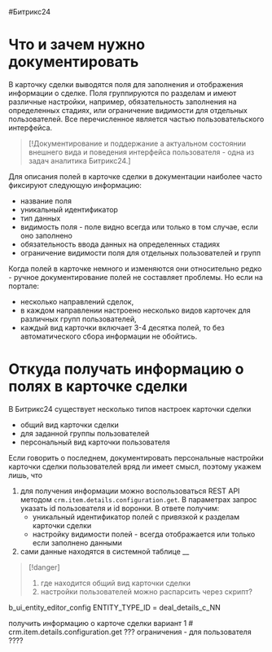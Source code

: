 #Битрикс24 

# Что и зачем нужно документировать

В карточку сделки выводятся поля для заполнения и отображения информации о сделке. Поля группируются по разделам и имеют различные настройки, например, обязательность заполнения на определенных стадиях, или ограничение видимости для отдельных пользователей. Все перечисленное является частью пользовательского интерфейса. 

> [!Документирование и поддержание а актуальном состоянии внешнего вида и поведения интерфейса пользователя - одна из задач аналитика Битрикс24.]

Для описания полей в карточке сделки в документации наиболее часто фиксируют следующую информацию:
- название поля
- уникальный идентификатор
- тип данных
- видимость поля - поле видно всегда или только в том случае, если оно заполнено
- обязательность ввода данных на определенных стадиях
- ограничение видимости поля для отдельных пользователей и групп

Когда полей в карточке немного и изменяются они относительно редко - ручное документирование полей не составляет проблемы. Но если на портале:
- несколько направлений сделок,
- в каждом направлении настроено несколько видов карточек для различных групп пользователей,
- каждый вид карточки включает 3-4 десятка полей,
то без автоматического сбора информации не обойтись.

# Откуда получать информацию о полях в карточке сделки

В Битрикс24 существует несколько типов настроек карточки сделки
- общий вид карточки сделки
- для заданной группы пользователей
- персональный вид карточки пользователя

Если говорить о последнем, документировать персональные настройки карточки сделки пользователей вряд ли имеет смысл, поэтому укажем лишь, что
1) для получения информации можно воспользоваться REST API методом `crm.item.details.configuration.get`. В параметрах запрос указать id пользователя и id воронки. В ответе получим:
	- уникальный идентификатор полей с привязкой к разделам карточки сделки
	- настройку видимости полей - всегда отображается или только если заполнено данными
2)  сами данные находятся в системной таблице __




>[!danger]
>1. где находится общий вид карточки сделки
>2. настройки пользователей можно распарсить через скрипт?

b_ui_entity_editor_config
ENTITY_TYPE_ID = deal_details_c_NN

получить информацию о карточе сделки
вариант 1 # crm.item.details.configuration.get
??? ограничения - для пользователя ????
